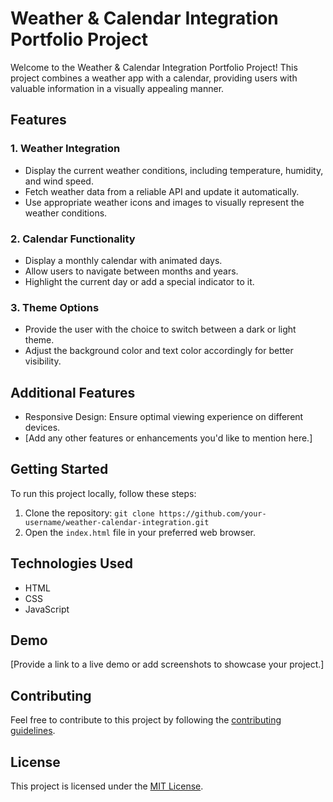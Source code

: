 # Weather & Calendar Integration Portfolio Project

Welcome to the Weather & Calendar Integration Portfolio Project! This project combines a weather app with a calendar, providing users with valuable information in a visually appealing manner.

## Features

### 1. Weather Integration

- Display the current weather conditions, including temperature, humidity, and wind speed.
- Fetch weather data from a reliable API and update it automatically.
- Use appropriate weather icons and images to visually represent the weather conditions.

### 2. Calendar Functionality

- Display a monthly calendar with animated days.
- Allow users to navigate between months and years.
- Highlight the current day or add a special indicator to it.

### 3. Theme Options

- Provide the user with the choice to switch between a dark or light theme.
- Adjust the background color and text color accordingly for better visibility.

## Additional Features

- Responsive Design: Ensure optimal viewing experience on different devices.
- [Add any other features or enhancements you'd like to mention here.]

## Getting Started

To run this project locally, follow these steps:

1. Clone the repository: `git clone https://github.com/your-username/weather-calendar-integration.git`
2. Open the `index.html` file in your preferred web browser.

## Technologies Used

- HTML
- CSS
- JavaScript


## Demo

[Provide a link to a live demo or add screenshots to showcase your project.]

## Contributing

Feel free to contribute to this project by following the [contributing guidelines](CONTRIBUTING.md).

## License

This project is licensed under the [MIT License](LICENSE).
